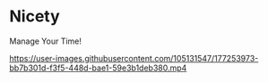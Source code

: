 # Nicety
Manage Your Time!


https://user-images.githubusercontent.com/105131547/177253973-bb7b301d-f3f5-448d-bae1-59e3b1deb380.mp4


